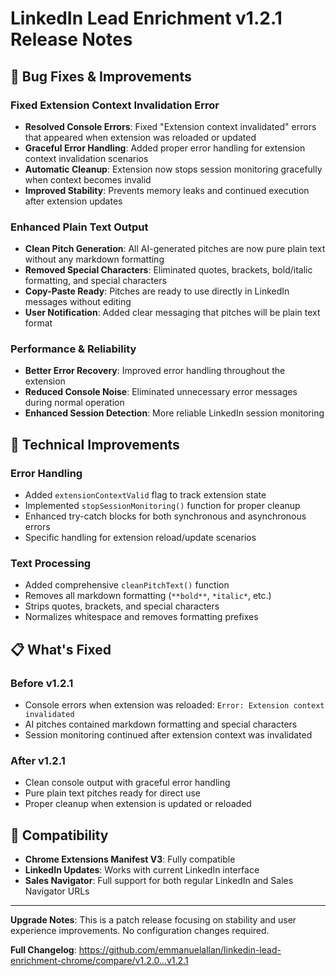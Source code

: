 # LinkedIn Lead Enrichment v1.2.1 Release Notes

## 🐛 Bug Fixes & Improvements

### Fixed Extension Context Invalidation Error
- **Resolved Console Errors**: Fixed "Extension context invalidated" errors that appeared when extension was reloaded or updated
- **Graceful Error Handling**: Added proper error handling for extension context invalidation scenarios
- **Automatic Cleanup**: Extension now stops session monitoring gracefully when context becomes invalid
- **Improved Stability**: Prevents memory leaks and continued execution after extension updates

### Enhanced Plain Text Output
- **Clean Pitch Generation**: All AI-generated pitches are now pure plain text without any markdown formatting
- **Removed Special Characters**: Eliminated quotes, brackets, bold/italic formatting, and special characters
- **Copy-Paste Ready**: Pitches are ready to use directly in LinkedIn messages without editing
- **User Notification**: Added clear messaging that pitches will be plain text format

### Performance & Reliability
- **Better Error Recovery**: Improved error handling throughout the extension
- **Reduced Console Noise**: Eliminated unnecessary error messages during normal operation
- **Enhanced Session Detection**: More reliable LinkedIn session monitoring

## 🔧 Technical Improvements

### Error Handling
- Added `extensionContextValid` flag to track extension state
- Implemented `stopSessionMonitoring()` function for proper cleanup
- Enhanced try-catch blocks for both synchronous and asynchronous errors
- Specific handling for extension reload/update scenarios

### Text Processing
- Added comprehensive `cleanPitchText()` function
- Removes all markdown formatting (`**bold**`, `*italic*`, etc.)
- Strips quotes, brackets, and special characters
- Normalizes whitespace and removes formatting prefixes

## 📋 What's Fixed

### Before v1.2.1
- Console errors when extension was reloaded: `Error: Extension context invalidated`
- AI pitches contained markdown formatting and special characters
- Session monitoring continued after extension context was invalidated

### After v1.2.1
- Clean console output with graceful error handling
- Pure plain text pitches ready for direct use
- Proper cleanup when extension is updated or reloaded

## 🚀 Compatibility

- **Chrome Extensions Manifest V3**: Fully compatible
- **LinkedIn Updates**: Works with current LinkedIn interface
- **Sales Navigator**: Full support for both regular LinkedIn and Sales Navigator URLs

---

**Upgrade Notes**: This is a patch release focusing on stability and user experience improvements. No configuration changes required.

**Full Changelog**: https://github.com/emmanuelallan/linkedin-lead-enrichment-chrome/compare/v1.2.0...v1.2.1
